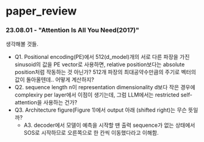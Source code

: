 # paper_review

### 23.08.01 - "Attention Is All You Need(2017)"

  생각해볼 것들. 
  
  - Q1. Positional encoding(PE)에서 512(d_model)개의 서로 다른 파장을 가진 sinusoid의 값을 PE vector로 사용하면, relative position보다는 absolute position처럼 작동하는 것 아닌가? 512개 파장의 최대공약수만큼의 주기로 벡터의 값이 돌아올텐데.. 어떻게 계산하지?
  - Q2. sequence length n이 representation dimensionality d보다 작은 경우에 complexiry per layer에서 이점이 생기는데, 그럼 LLM에서는 restricted self-attention을 사용하는 건가?
  - Q3. Architecture figure(Figure 1)에서 output 아래 (shifted right)는 무슨 뜻일까?
    - A3. decoder에서 모델이 예측을 시작할 땐 출력 sequence가 없는 상태에서 SOS로 시작하므로 오른쪽으로 한 칸씩 이동했다라고 이해함. 
